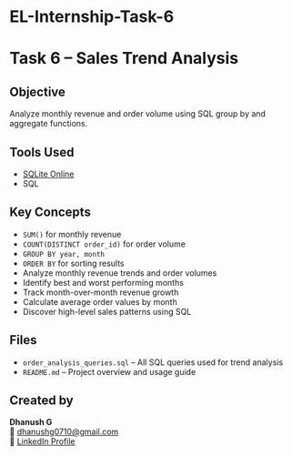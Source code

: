# EL-Internship-Task-6

# Task 6 – Sales Trend Analysis

## Objective
Analyze monthly revenue and order volume using SQL group by and aggregate functions.

## Tools Used
- [SQLite Online](https://sqliteonline.com/)
- SQL

## Key Concepts
- `SUM()` for monthly revenue
- `COUNT(DISTINCT order_id)` for order volume
- `GROUP BY year, month`
- `ORDER BY` for sorting results
- Analyze monthly revenue trends and order volumes
- Identify best and worst performing months
- Track month-over-month revenue growth
- Calculate average order values by month
- Discover high-level sales patterns using SQL

## Files
- `order_analysis_queries.sql` – All SQL queries used for trend analysis
- `README.md` – Project overview and usage guide

## Created by
**Dhanush G**  
📧 dhanushg0710@gmail.com  
🔗 [LinkedIn Profile](https://www.linkedin.com/in/dhanush-g-805492345)
